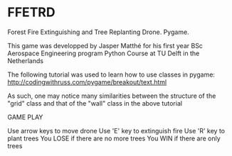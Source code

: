 # FFETRD
Forest Fire Extinguishing and Tree Replanting Drone. Pygame.


This game was developped by Jasper Matthé
for his first year BSc Aerospace Engineering program Python Course
at TU Delft in the Netherlands

The following tutorial was used to learn how to use classes in pygame:
http://codingwithruss.com/pygame/breakout/text.html

As such, one may notice many similarities between
the structure of the "grid" class and that of the "wall" class in the above tutorial


GAME PLAY

Use arrow keys to move drone
Use 'E' key to extinguish fire
Use 'R' key to plant trees
You LOSE if there are no more trees
You WIN if there are only trees
